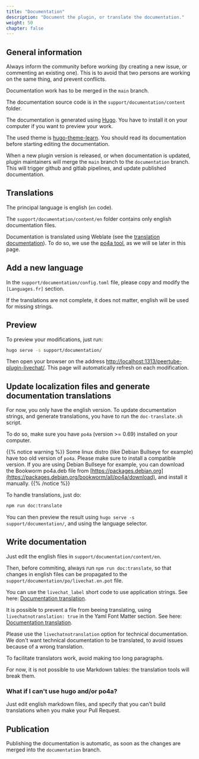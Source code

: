 ```yaml
---
title: "Documentation"
description: "Document the plugin, or translate the documentation."
weight: 50
chapter: false
---
```


## General information

Always inform the community before working (by creating a new issue, or commenting an existing one).
This is to avoid that two persons are working on the same thing, and prevent conflicts.

Documentation work has to be merged in the `main` branch.

The documentation source code is in the `support/documentation/content` folder.

The documentation is generated using [Hugo](https://gohugo.io/).
You have to install it on your computer if you want to preview your work.

The used theme is [hugo-theme-learn](https://learn.netlify.app/).
You should read its documentation before starting editing the documentation.

When a new plugin version is released, or when documentation is updated, plugin maintainers will merge the `main` branch to the `documentation` branch.
This will trigger github and gitlab pipelines, and update published documentation.

## Translations

The principal language is english (`en` code).

The `support/documentation/content/en` folder contains only english documentation files.

Documentation is translated using Weblate (see the [translation documentation](/peertube-plugin-livechat/contributing/translate/)).
To do so, we use the [po4a tool](https://po4a.org/), as we will se later in this page.

## Add a new language

In the `support/documentation/config.toml` file, please copy and modify the `[Languages.fr]` section.

If the translations are not complete, it does not matter, english will be used for missing strings.

## Preview

To preview your modifications, just run:

```bash
hugo serve -s support/documentation/
```

Then open your browser on the address [http://localhost:1313/peertube-plugin-livechat/](http://localhost:1313/peertube-plugin-livechat/).
This page will automatically refresh on each modification.

## Update localization files and generate documentation translations

For now, you only have the english version.
To update documentation strings, and generate translations, you have to run the `doc-translate.sh` script.

To do so, make sure you have `po4a` (version >= 0.69) installed on your computer.

{{% notice warning %}}
Some linux distro (like Debian Bullseye for example) have too old version of `po4a`.
Please make sure to install a compatible version.
If you are using Debian Bullseye for example, you can download the Bookworm po4a.deb file from [https://packages.debian.org](https://packages.debian.org/bookworm/all/po4a/download), and install it manually.
{{% /notice %}}

To handle translations, just do:

```bash
npm run doc:translate
```

You can then preview the result using `hugo serve -s support/documentation/`, and using the language selector.

## Write documentation

Just edit the english files in `support/documentation/content/en`.

Then, before commiting, always run `npm run doc:translate`, so that changes in english files can be propagated to the `support/documentation/po/livechat.en.pot` file.

You can use the `livechat_label` short code to use application strings.
See here: [Documentation translation](/peertube-plugin-livechat/contributing/translate/#documentation-translation).

It is possible to prevent a file from beeing translating, using `livechatnotranslation: true` in the Yaml Font Matter section.
See here: [Documentation translation](/peertube-plugin-livechat/contributing/translate/#documentation-translation).

Please use the `livechatnotranslation` option for technical documentation.
We don't want technical documentation to be translated, to avoid issues because of a wrong translation.

To facilitate translators work, avoid making too long paragraphs.

For now, it is not possible to use Markdown tables: the translation tools will break them.

### What if I can't use hugo and/or po4a?

Just edit english markdown files, and specify that you can't build translations when you make your Pull Request.

## Publication

Publishing the documentation is automatic, as soon as the changes are merged into the `documentation` branch.
